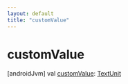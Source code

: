 ```yaml
---
layout: default
title: "customValue"
---
```


# customValue

[androidJvm]
val [customValue](custom-value.md): [TextUnit](https://developer.android.com/reference/kotlin/androidx/compose/ui/unit/TextUnit.html)